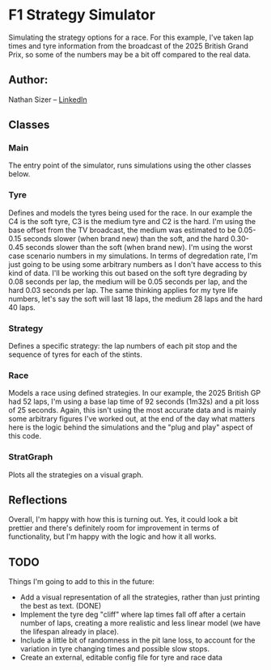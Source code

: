 # F1 Strategy Simulator

Simulating the strategy options for a race. For this example, I've taken lap times and tyre information from the broadcast of the 2025 British Grand Prix, so some of the numbers may be a bit off compared to the real data. 

## Author:
Nathan Sizer – [LinkedIn](https://www.linkedin.com/in/nathan-sizer)

## Classes

### Main

The entry point of the simulator, runs simulations using the other classes below.

### Tyre

Defines and models the tyres being used for the race. In our example the C4 is the soft tyre, C3 is the medium tyre and C2 is the hard. I'm using the base offset from the TV broadcast, the medium was estimated to be 0.05-0.15 seconds slower (when brand new) than the soft, and the hard 0.30-0.45 seconds slower than the soft (when brand new). I'm using the worst case scenario numbers in my simulations. In terms of degredation rate, I'm just going to be using some arbitrary numbers as I don't have access to this kind of data. I'll be working this out based on the soft tyre degrading by 0.08 seconds per lap, the medium will be 0.05 seconds per lap, and the hard 0.03 seconds per lap. The same thinking applies for my tyre life numbers, let's say the soft will last 18 laps, the medium 28 laps and the hard 40 laps.

### Strategy

Defines a specific strategy: the lap numbers of each pit stop and the sequence of tyres for each of the stints.

### Race

Models a race using defined strategies. In our example, the 2025 British GP had 52 laps, I'm using a base lap time of 92 seconds (1m32s) and a pit loss of 25 seconds. Again, this isn't using the most accurate data and is mainly some arbitrary figures I've worked out, at the end of the day what matters here is the logic behind the simulations and the "plug and play" aspect of this code.

### StratGraph

Plots all the strategies on a visual graph.

## Reflections

Overall, I'm happy with how this is turning out. Yes, it could look a bit prettier and there's definitely room for improvement in terms of functionality, but I'm happy with the logic and how it all works.

## TODO

Things I'm going to add to this in the future:

- Add a visual representation of all the strategies, rather than just printing the best as text. (DONE)
- Implement the tyre deg "cliff" where lap times fall off after a certain number of laps, creating a more realistic and less linear model (we have the lifespan already in place).
- Include a little bit of randomness in the pit lane loss, to account for the variation in tyre changing times and possible slow stops.
- Create an external, editable config file for tyre and race data


 
